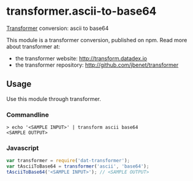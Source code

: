 # transformer.ascii-to-base64

[Transformer](http://github.com/jbenet/transformer) conversion: ascii to base64

This module is a transformer conversion, published on npm. Read more about transformer at:

- the transformer website: <http://transform.datadex.io>
- the transformer repository: <http://github.com/jbenet/transformer>

## Usage

Use this module through transformer.


### Commandline

```
> echo '<SAMPLE INPUT>' | transform ascii base64
<SAMPLE OUTPUT>
```

### Javascript

```js
var transformer = require('dat-transformer');
var tAsciiToBase64 = transformer('ascii', 'base64');
tAsciiToBase64('<SAMPLE INPUT>'); // <SAMPLE OUTPUT>
```
